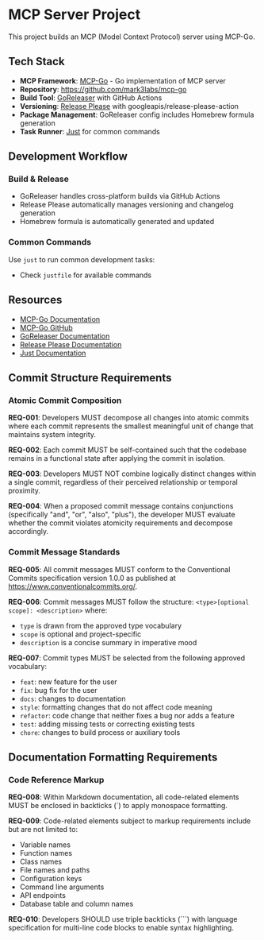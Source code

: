 # MCP Server Project

This project builds an MCP (Model Context Protocol) server using MCP-Go.

## Tech Stack

- **MCP Framework**: [MCP-Go](https://mcp-go.dev/servers) - Go implementation of MCP server
- **Repository**: https://github.com/mark3labs/mcp-go
- **Build Tool**: [GoReleaser](https://goreleaser.com/) with GitHub Actions
- **Versioning**: [Release Please](https://github.com/googleapis/release-please-action) with googleapis/release-please-action
- **Package Management**: GoReleaser config includes Homebrew formula generation
- **Task Runner**: [Just](https://github.com/casey/just) for common commands

## Development Workflow

### Build & Release
- GoReleaser handles cross-platform builds via GitHub Actions
- Release Please automatically manages versioning and changelog generation
- Homebrew formula is automatically generated and updated

### Common Commands
Use `just` to run common development tasks:
- Check `justfile` for available commands

## Resources
- [MCP-Go Documentation](https://mcp-go.dev/servers)
- [MCP-Go GitHub](https://github.com/mark3labs/mcp-go)
- [GoReleaser Documentation](https://goreleaser.com/)
- [Release Please Documentation](https://github.com/google-github-actions/release-please-action)
- [Just Documentation](https://github.com/casey/just)

## Commit Structure Requirements

### Atomic Commit Composition

**REQ-001**: Developers MUST decompose all changes into atomic commits where each commit represents the smallest meaningful unit of change that maintains system integrity.

**REQ-002**: Each commit MUST be self-contained such that the codebase remains in a functional state after applying the commit in isolation.

**REQ-003**: Developers MUST NOT combine logically distinct changes within a single commit, regardless of their perceived relationship or temporal proximity.

**REQ-004**: When a proposed commit message contains conjunctions (specifically "and", "or", "also", "plus"), the developer MUST evaluate whether the commit violates atomicity requirements and decompose accordingly.

### Commit Message Standards

**REQ-005**: All commit messages MUST conform to the Conventional Commits specification version 1.0.0 as published at https://www.conventionalcommits.org/.

**REQ-006**: Commit messages MUST follow the structure: `<type>[optional scope]: <description>` where:
- `type` is drawn from the approved type vocabulary
- `scope` is optional and project-specific
- `description` is a concise summary in imperative mood

**REQ-007**: Commit types MUST be selected from the following approved vocabulary:
- `feat`: new feature for the user
- `fix`: bug fix for the user
- `docs`: changes to documentation
- `style`: formatting changes that do not affect code meaning
- `refactor`: code change that neither fixes a bug nor adds a feature
- `test`: adding missing tests or correcting existing tests
- `chore`: changes to build process or auxiliary tools

## Documentation Formatting Requirements

### Code Reference Markup

**REQ-008**: Within Markdown documentation, all code-related elements MUST be enclosed in backticks (`) to apply monospace formatting.

**REQ-009**: Code-related elements subject to markup requirements include but are not limited to:
- Variable names
- Function names
- Class names
- File names and paths
- Configuration keys
- Command line arguments
- API endpoints
- Database table and column names

**REQ-010**: Developers SHOULD use triple backticks (```) with language specification for multi-line code blocks to enable syntax highlighting.
